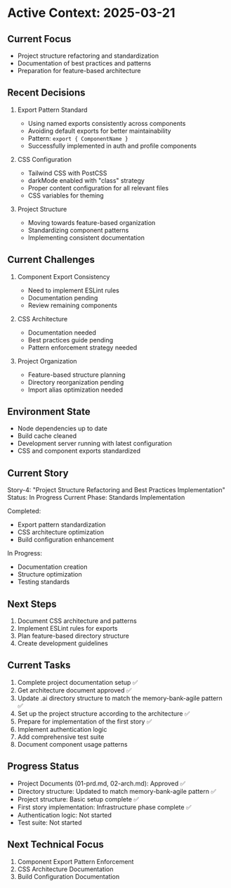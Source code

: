 # Active Context: 2025-03-21

## Current Focus

- Project structure refactoring and standardization
- Documentation of best practices and patterns
- Preparation for feature-based architecture

## Recent Decisions

1. Export Pattern Standard

   - Using named exports consistently across components
   - Avoiding default exports for better maintainability
   - Pattern: `export { ComponentName }`
   - Successfully implemented in auth and profile components

2. CSS Configuration

   - Tailwind CSS with PostCSS
   - darkMode enabled with "class" strategy
   - Proper content configuration for all relevant files
   - CSS variables for theming

3. Project Structure
   - Moving towards feature-based organization
   - Standardizing component patterns
   - Implementing consistent documentation

## Current Challenges

1. Component Export Consistency

   - Need to implement ESLint rules
   - Documentation pending
   - Review remaining components

2. CSS Architecture

   - Documentation needed
   - Best practices guide pending
   - Pattern enforcement strategy needed

3. Project Organization
   - Feature-based structure planning
   - Directory reorganization pending
   - Import alias optimization needed

## Environment State

- Node dependencies up to date
- Build cache cleaned
- Development server running with latest configuration
- CSS and component exports standardized

## Current Story

Story-4: "Project Structure Refactoring and Best Practices Implementation"
Status: In Progress
Current Phase: Standards Implementation

Completed:

- Export pattern standardization
- CSS architecture optimization
- Build configuration enhancement

In Progress:

- Documentation creation
- Structure optimization
- Testing standards

## Next Steps

1. Document CSS architecture and patterns
2. Implement ESLint rules for exports
3. Plan feature-based directory structure
4. Create development guidelines

## Current Tasks

1. Complete project documentation setup ✅
2. Get architecture document approved ✅
3. Update .ai directory structure to match the memory-bank-agile pattern ✅
4. Set up the project structure according to the architecture ✅
5. Prepare for implementation of the first story ✅
6. Implement authentication logic
7. Add comprehensive test suite
8. Document component usage patterns

## Progress Status

- Project Documents (01-prd.md, 02-arch.md): Approved ✅
- Directory structure: Updated to match memory-bank-agile pattern ✅
- Project structure: Basic setup complete ✅
- First story implementation: Infrastructure phase complete ✅
- Authentication logic: Not started
- Test suite: Not started

## Next Technical Focus

1. Component Export Pattern Enforcement
2. CSS Architecture Documentation
3. Build Configuration Documentation
